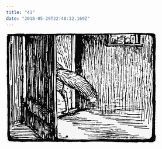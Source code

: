 ```yaml
---
title: "41"
date: "2018-05-29T22:40:32.169Z"
---
```


![GliseGeir Grevling & Herr Havre Rev](./image042.png)
